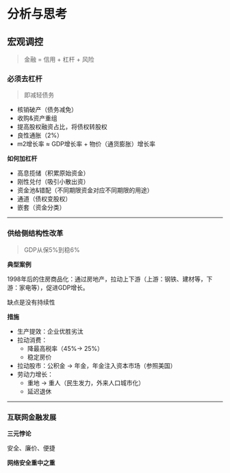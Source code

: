 # 分析与思考

 

## 宏观调控

> 金融  = 信用 + 杠杆 + 风险 

### 必须去杠杆

> 即减轻债务

- 核销破产（债务减免）
- 收购&资产重组
- 提高股权融资占比，将债权转股权
- 良性通胀（2%）
- m2增长率 ≈ GDP增长率 + 物价（通货膨胀）增长率



**如何加杠杆**

- 高息揽储（积累原始资金）
- 刚性兑付（吸引小散出资）
- 资金池&错配（不同期限资金对应不同期限的用途）
- 通道（债权变股权）
- 嵌套（资金分类）

----

### 供给侧结构性改革

> GDP从保5%到稳6%

**典型案例**

1998年后的住房商品化：通过房地产，拉动上下游（上游：钢铁、建材等，下游：家电等），促进GDP增长。

缺点是没有持续性



**措施**

- 生产提效：企业优胜劣汰
- 拉动消费：
  - 降最高税率（45%-> 25%）
  - 稳定房价
- 拉动股市：公积金 -> 年金，年金注入资本市场（参照美国）
- 劳动力增长：
  - 重地 -> 重人（民生发力，外来人口城市化）
  - 延迟退休

---

### 互联网金融发展

**三元悖论**

安全、廉价、便捷 



**网络安全重中之重**